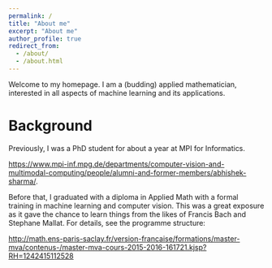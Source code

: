 ```yaml
---
permalink: /
title: "About me"
excerpt: "About me"
author_profile: true
redirect_from: 
  - /about/
  - /about.html
---
```


Welcome to my homepage. I am a (budding) applied mathematician, interested in all aspects of machine learning and its applications. 

Background
======
Previously, I was a PhD student for about a year at MPI for Informatics.

https://www.mpi-inf.mpg.de/departments/computer-vision-and-multimodal-computing/people/alumni-and-former-members/abhishek-sharma/. 

Before that, I graduated with a diploma in Applied Math with a formal training in machine learning and computer vision. This was a great exposure as it gave the chance to learn things from the likes of Francis Bach and Stephane Mallat. For details, see the programme structure: 

http://math.ens-paris-saclay.fr/version-francaise/formations/master-mva/contenus-/master-mva-cours-2015-2016-161721.kjsp?RH=1242415112528

